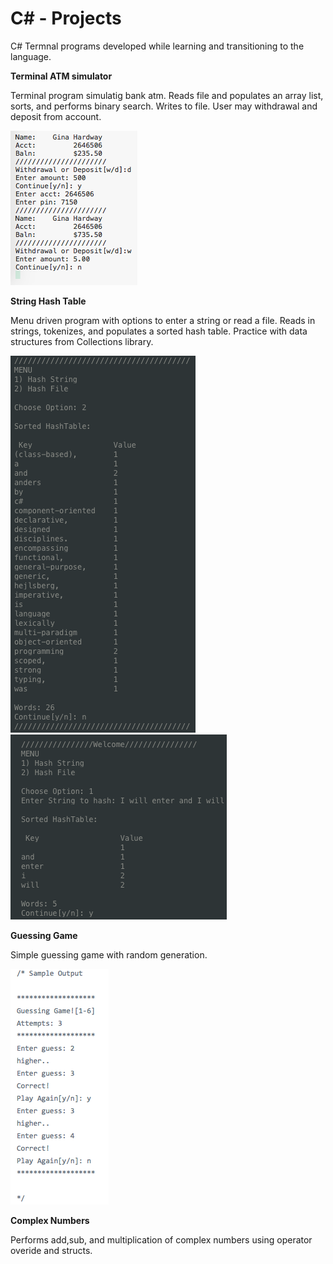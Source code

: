 # C# - Projects
C# Termnal programs developed while learning and transitioning to the language.

**Terminal ATM simulator**

Terminal program simulatig bank atm.
Reads file and populates an array list, sorts, and performs
binary search. Writes to file. User may withdrawal and 
deposit from account.

![Alt text](https://github.com/BalkanBasileus/Csharp-Projects/blob/master/Screenshots/ATM%20Screenshot.png?raw=true "Optional Title")


**String Hash Table**

Menu driven program with options to enter a string or read a file. Reads in strings,
tokenizes, and populates a sorted hash table. Practice with data structures from
Collections library.

![Alt text](https://github.com/BalkanBasileus/Csharp-Projects/blob/master/Screenshots/Screen%20Shot%202.png?raw=true "Optional Title")
![Alt text](https://github.com/BalkanBasileus/Csharp-Projects/blob/master/Screenshots/Screen%20Shot%201.png?raw=true "Optional Title")


**Guessing Game**

Simple guessing game with random generation.

![Alt text](https://github.com/BalkanBasileus/Csharp-Projects/blob/master/Screenshots/GuessingGame%20Screenshot.png?raw=true "Optional Title")


**Complex Numbers**

Performs add,sub, and multiplication of complex numbers using operator overide and structs.
